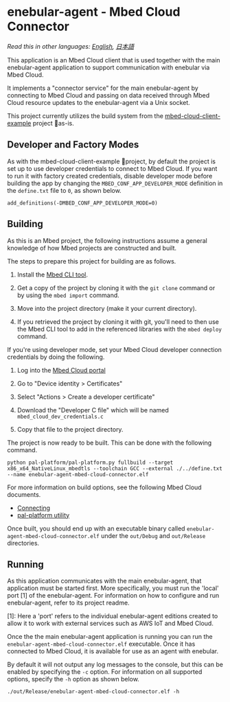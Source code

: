 # enebular-agent - Mbed Cloud Connector

*Read this in other languages: [English](README.md), [日本語](README.ja.md)*

This application is an Mbed Cloud client that is used together with the main enebular-agent application to support communication with enebular via Mbed Cloud.

It implements a "connector service" for the main enebular-agent by connecting to Mbed Cloud and passing on data received through Mbed Cloud resource updates to the enebular-agent via a Unix socket.

This project currently utilizes the build system from the [mbed-cloud-client-example](https://github.com/ARMmbed/mbed-cloud-client-example) project as-is.

## Developer and Factory Modes

As with the mbed-cloud-client-example project, by default the project is set up to use developer credentials to connect to Mbed Cloud. If you want to run it with factory created credentials, disable developer mode before building the app by changing the `MBED_CONF_APP_DEVELOPER_MODE` definition in the `define.txt` file to `0`, as shown below.

```
add_definitions(-DMBED_CONF_APP_DEVELOPER_MODE=0)
```

## Building

As this is an Mbed project, the following instructions assume a general knowledge of how Mbed projects are constructed and built.

The steps to prepare this project for building are as follows.

1. Install the [Mbed CLI tool](https://github.com/ARMmbed/mbed-cli#installing-mbed-cli).

2. Get a copy of the project by cloning it with the `git clone` command or by using the `mbed import` command.

3. Move into the project directory (make it your current directory).

4. If you retrieved the project by cloning it with git, you'll need to then use the Mbed CLI tool to add in the referenced libraries with the `mbed deploy` command.

If you're using developer mode, set your Mbed Cloud developer connection credentials by doing the following.

1. Log into the [Mbed Cloud portal](https://portal.mbedcloud.com/login)

2. Go to "Device identity > Certificates"

3. Select "Actions > Create a developer certificate"

4. Download the "Developer C file" which will be named `mbed_cloud_dev_credentials.c`

5. Copy that file to the project directory.

The project is now ready to be built. This can be done with the following command.

```
python pal-platform/pal-platform.py fullbuild --target x86_x64_NativeLinux_mbedtls --toolchain GCC --external ./../define.txt --name enebular-agent-mbed-cloud-connector.elf
```

For more information on build options, see the following Mbed Cloud documents.

- [Connecting](https://cloud.mbed.com/docs/current/connecting/connecting.html)
- [pal-platform utility](https://cloud.mbed.com/docs/current/porting/using-the-pal-platform-utility.html)

Once built, you should end up with an executable binary called `enebular-agent-mbed-cloud-connector.elf` under the `out/Debug` and `out/Release` directories.

## Running

As this application communicates with the main enebular-agent, that application must be started first. More specifically, you must run the 'local' port [1] of the enebular-agent. For information on how to configure and run enebular-agent, refer to its project readme.

[1]: Here a 'port' refers to the individual enebular-agent editions created to allow it to work with external services such as AWS IoT and Mbed Cloud.

Once the the main enebular-agent application is running you can run the `enebular-agent-mbed-cloud-connector.elf` executable. Once it has connected to Mbed Cloud, it is available for use as an agent with enebular.

By default it will not output any log messages to the console, but this can be enabled by specifying the `-c` option. For information on all supported options, specify the `-h` option as shown below.

```
./out/Release/enebular-agent-mbed-cloud-connector.elf -h
```
